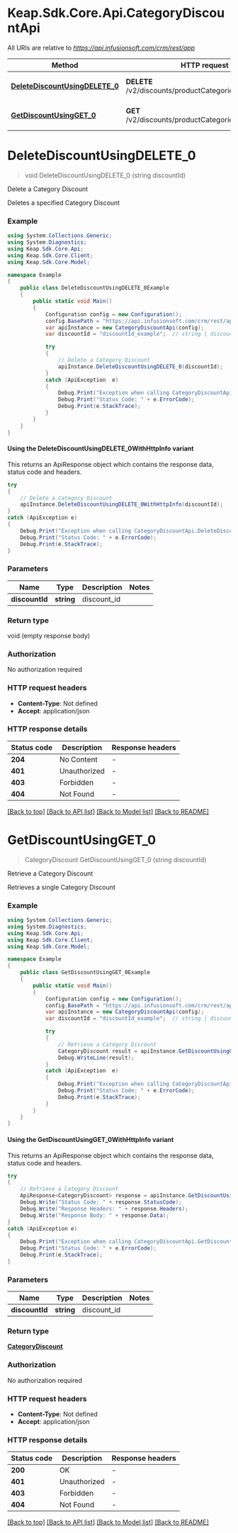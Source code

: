 # Keap.Sdk.Core.Api.CategoryDiscountApi

All URIs are relative to *https://api.infusionsoft.com/crm/rest/app*

| Method | HTTP request | Description |
|--------|--------------|-------------|
| [**DeleteDiscountUsingDELETE_0**](CategoryDiscountApi.md#deletediscountusingdelete_0) | **DELETE** /v2/discounts/productCategories/{discount_id} | Delete a Category Discount |
| [**GetDiscountUsingGET_0**](CategoryDiscountApi.md#getdiscountusingget_0) | **GET** /v2/discounts/productCategories/{discount_id} | Retrieve a Category Discount |

<a id="deletediscountusingdelete_0"></a>
# **DeleteDiscountUsingDELETE_0**
> void DeleteDiscountUsingDELETE_0 (string discountId)

Delete a Category Discount

Deletes a specified Category Discount

### Example
```csharp
using System.Collections.Generic;
using System.Diagnostics;
using Keap.Sdk.Core.Api;
using Keap.Sdk.Core.Client;
using Keap.Sdk.Core.Model;

namespace Example
{
    public class DeleteDiscountUsingDELETE_0Example
    {
        public static void Main()
        {
            Configuration config = new Configuration();
            config.BasePath = "https://api.infusionsoft.com/crm/rest/app";
            var apiInstance = new CategoryDiscountApi(config);
            var discountId = "discountId_example";  // string | discount_id

            try
            {
                // Delete a Category Discount
                apiInstance.DeleteDiscountUsingDELETE_0(discountId);
            }
            catch (ApiException  e)
            {
                Debug.Print("Exception when calling CategoryDiscountApi.DeleteDiscountUsingDELETE_0: " + e.Message);
                Debug.Print("Status Code: " + e.ErrorCode);
                Debug.Print(e.StackTrace);
            }
        }
    }
}
```

#### Using the DeleteDiscountUsingDELETE_0WithHttpInfo variant
This returns an ApiResponse object which contains the response data, status code and headers.

```csharp
try
{
    // Delete a Category Discount
    apiInstance.DeleteDiscountUsingDELETE_0WithHttpInfo(discountId);
}
catch (ApiException e)
{
    Debug.Print("Exception when calling CategoryDiscountApi.DeleteDiscountUsingDELETE_0WithHttpInfo: " + e.Message);
    Debug.Print("Status Code: " + e.ErrorCode);
    Debug.Print(e.StackTrace);
}
```

### Parameters

| Name | Type | Description | Notes |
|------|------|-------------|-------|
| **discountId** | **string** | discount_id |  |

### Return type

void (empty response body)

### Authorization

No authorization required

### HTTP request headers

 - **Content-Type**: Not defined
 - **Accept**: application/json


### HTTP response details
| Status code | Description | Response headers |
|-------------|-------------|------------------|
| **204** | No Content |  -  |
| **401** | Unauthorized |  -  |
| **403** | Forbidden |  -  |
| **404** | Not Found |  -  |

[[Back to top]](#) [[Back to API list]](../README.md#documentation-for-api-endpoints) [[Back to Model list]](../README.md#documentation-for-models) [[Back to README]](../README.md)

<a id="getdiscountusingget_0"></a>
# **GetDiscountUsingGET_0**
> CategoryDiscount GetDiscountUsingGET_0 (string discountId)

Retrieve a Category Discount

Retrieves a single Category Discount

### Example
```csharp
using System.Collections.Generic;
using System.Diagnostics;
using Keap.Sdk.Core.Api;
using Keap.Sdk.Core.Client;
using Keap.Sdk.Core.Model;

namespace Example
{
    public class GetDiscountUsingGET_0Example
    {
        public static void Main()
        {
            Configuration config = new Configuration();
            config.BasePath = "https://api.infusionsoft.com/crm/rest/app";
            var apiInstance = new CategoryDiscountApi(config);
            var discountId = "discountId_example";  // string | discount_id

            try
            {
                // Retrieve a Category Discount
                CategoryDiscount result = apiInstance.GetDiscountUsingGET_0(discountId);
                Debug.WriteLine(result);
            }
            catch (ApiException  e)
            {
                Debug.Print("Exception when calling CategoryDiscountApi.GetDiscountUsingGET_0: " + e.Message);
                Debug.Print("Status Code: " + e.ErrorCode);
                Debug.Print(e.StackTrace);
            }
        }
    }
}
```

#### Using the GetDiscountUsingGET_0WithHttpInfo variant
This returns an ApiResponse object which contains the response data, status code and headers.

```csharp
try
{
    // Retrieve a Category Discount
    ApiResponse<CategoryDiscount> response = apiInstance.GetDiscountUsingGET_0WithHttpInfo(discountId);
    Debug.Write("Status Code: " + response.StatusCode);
    Debug.Write("Response Headers: " + response.Headers);
    Debug.Write("Response Body: " + response.Data);
}
catch (ApiException e)
{
    Debug.Print("Exception when calling CategoryDiscountApi.GetDiscountUsingGET_0WithHttpInfo: " + e.Message);
    Debug.Print("Status Code: " + e.ErrorCode);
    Debug.Print(e.StackTrace);
}
```

### Parameters

| Name | Type | Description | Notes |
|------|------|-------------|-------|
| **discountId** | **string** | discount_id |  |

### Return type

[**CategoryDiscount**](CategoryDiscount.md)

### Authorization

No authorization required

### HTTP request headers

 - **Content-Type**: Not defined
 - **Accept**: application/json


### HTTP response details
| Status code | Description | Response headers |
|-------------|-------------|------------------|
| **200** | OK |  -  |
| **401** | Unauthorized |  -  |
| **403** | Forbidden |  -  |
| **404** | Not Found |  -  |

[[Back to top]](#) [[Back to API list]](../README.md#documentation-for-api-endpoints) [[Back to Model list]](../README.md#documentation-for-models) [[Back to README]](../README.md)


